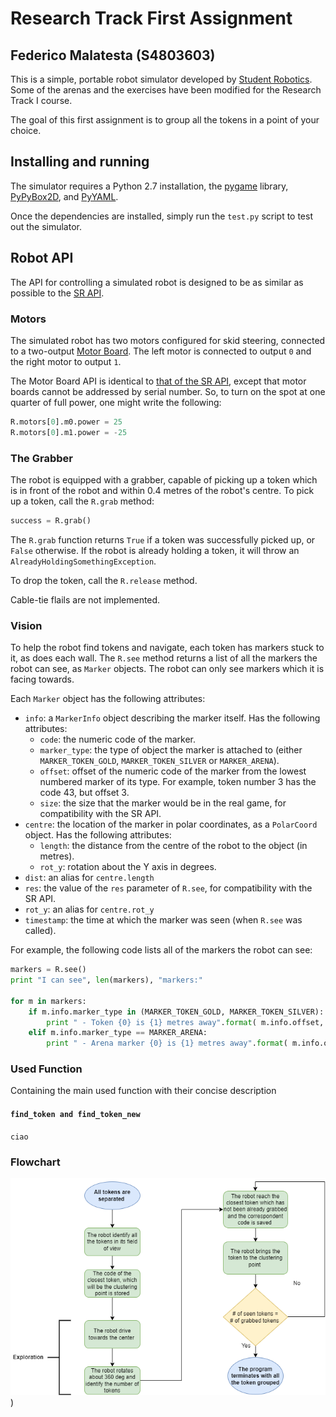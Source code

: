 Research Track First Assignment
================================

Federico Malatesta (S4803603)
---------------

This is a simple, portable robot simulator developed by [Student Robotics](https://studentrobotics.org).
Some of the arenas and the exercises have been modified for the Research Track I course.

The goal of this first assignment is to group all the tokens in a point of your choice.

Installing and running
----------------------

The simulator requires a Python 2.7 installation, the [pygame](http://pygame.org/) library, [PyPyBox2D](https://pypi.python.org/pypi/pypybox2d/2.1-r331), and [PyYAML](https://pypi.python.org/pypi/PyYAML/).

Once the dependencies are installed, simply run the `test.py` script to test out the simulator.


Robot API
---------

The API for controlling a simulated robot is designed to be as similar as possible to the [SR API][sr-api].

### Motors ###

The simulated robot has two motors configured for skid steering, connected to a two-output [Motor Board](https://studentrobotics.org/docs/kit/motor_board). The left motor is connected to output `0` and the right motor to output `1`.

The Motor Board API is identical to [that of the SR API](https://studentrobotics.org/docs/programming/sr/motors/), except that motor boards cannot be addressed by serial number. So, to turn on the spot at one quarter of full power, one might write the following:

```python
R.motors[0].m0.power = 25
R.motors[0].m1.power = -25
```

### The Grabber ###

The robot is equipped with a grabber, capable of picking up a token which is in front of the robot and within 0.4 metres of the robot's centre. To pick up a token, call the `R.grab` method:

```python
success = R.grab()
```

The `R.grab` function returns `True` if a token was successfully picked up, or `False` otherwise. If the robot is already holding a token, it will throw an `AlreadyHoldingSomethingException`.

To drop the token, call the `R.release` method.

Cable-tie flails are not implemented.

### Vision ###

To help the robot find tokens and navigate, each token has markers stuck to it, as does each wall. The `R.see` method returns a list of all the markers the robot can see, as `Marker` objects. The robot can only see markers which it is facing towards.

Each `Marker` object has the following attributes:

* `info`: a `MarkerInfo` object describing the marker itself. Has the following attributes:
  * `code`: the numeric code of the marker.
  * `marker_type`: the type of object the marker is attached to (either `MARKER_TOKEN_GOLD`, `MARKER_TOKEN_SILVER` or `MARKER_ARENA`).
  * `offset`: offset of the numeric code of the marker from the lowest numbered marker of its type. For example, token number 3 has the code 43, but offset 3.
  * `size`: the size that the marker would be in the real game, for compatibility with the SR API.
* `centre`: the location of the marker in polar coordinates, as a `PolarCoord` object. Has the following attributes:
  * `length`: the distance from the centre of the robot to the object (in metres).
  * `rot_y`: rotation about the Y axis in degrees.
* `dist`: an alias for `centre.length`
* `res`: the value of the `res` parameter of `R.see`, for compatibility with the SR API.
* `rot_y`: an alias for `centre.rot_y`
* `timestamp`: the time at which the marker was seen (when `R.see` was called).

For example, the following code lists all of the markers the robot can see:

```python
markers = R.see()
print "I can see", len(markers), "markers:"

for m in markers:
    if m.info.marker_type in (MARKER_TOKEN_GOLD, MARKER_TOKEN_SILVER):
        print " - Token {0} is {1} metres away".format( m.info.offset, m.dist )
    elif m.info.marker_type == MARKER_ARENA:
        print " - Arena marker {0} is {1} metres away".format( m.info.offset, m.dist )
```

[sr-api]: https://studentrobotics.org/docs/programming/sr/

### Used Function ### 
Containing the main used function with their concise description 

#### `find_token and find_token_new` ####

`ciao`


### Flowchart ###
[![Flowchart.drawio.png](https://github.com/FedeMala00/Research_track_ass1/blob/main/Flowchart.drawio.png)](https://viewer.diagrams.net/?tags=%7B%7D&highlight=0000ff&edit=_blank&layers=1&nav=1&title=Flowchart.drawio.png#R7VrbdqM2FP0aP04WiIvtx9hx08tMmq5Mm6YvXQKEUUdIVMixPV9fCQSYS2ySjGMP6UuCDpJAZ599tHXwyJrHm2sOk%2BgTCxAZASPYjKyrEQCm4Rjyn7Jsc4tjg9yw5DjQnSrDHf6KipHausIBSmsdBWNE4KRu9BmlyBc1G%2BScrevdQkbqT03gErUMdz4kbes9DkSUWydgXNl%2FRHgZFU823Wl%2BJ4ZFZ72SNIIBW%2B%2BYrMXImnPGRH4Vb%2BaIKOcVfrn%2FaXtPPn5xr3%2F%2BLf0X%2Fj775fPNHx%2FyyX54zpByCRxR8eKpF%2F5qfjtFN0I4f336dTPbPNyvP7h6aWJb%2BAsF0n26ybiI2JJRSBaVdcbZigZIzWrIVtXnI2OJNJrS%2BA8SYqtjAa4Ek6ZIxETf7bkcveyUrbiP9qxBwyMgXyKxp5%2BT91ML3AkN7axrxGIk%2BFZ24IhAgR%2Fr8QN1GC7LfpWr5YX29jM8r9%2F6EZKVftLnCKmnM08GlBosvYND9UIwm01ktwX7gmiq7lP1R6jLECNJCmCwUE2I0boFagWZ8v86wgLdJTDz6lrSvg5PiAmZM8J4NtYKHDQJbGlPBZcP37kzAZ7lus8G9BFxgTZ7IdB3gaG9pHOPOdHtdcVks6BntMNi1zgSatYA%2BFJk4UN8Mc6KL0XwVHwZAZfI95958mKpLi5znhQMkf5S7kDScVBI%2FwMXxirUqZcmmVfz4fJtyhna6BIiNyr0fNJANAn9LtK4%2FgR54RuS5vScmZ6CNNKrfPunGn%2FhFM0HPV3WuNrUWlvd%2BsZkc3qSzTwvtjlP7E6%2B1IfFTpNvSD5hKUpFQbwRmKtYi7AfZTGXPcpDO91XqUAc06XyMsM02%2BvSLDwYVywd5tYFxqem4fRwAl1sEukhGV6MvihbSt%2BIOiB1x1NGUQMlbYIEL6ls%2BhIGJO0z5WksVfylvhHjICBP5eF6sjgWpHYdUdtuIzrpANQ%2BFqAm6ED0%2B1cnfeW8aZ5VxjQPCfqAq3dQaXINeZBWGTEP%2BRbfhpkHrZPLETA5rRypiZFKm7yNHDH7in9zfF7sasv%2FOrs4E1LkZ7LfYytlsVQEGQFSQgPSoH6kzqlHV7GnqKf1jD44DJN49smJZ7ZFZcvZuZ%2BKQh1oiIkIJqpfvFmqWuVFSNjajyAXF5BShb%2FULX%2BDHTVBUKj0CIEeIrcsxZmwsa54vthZJj8RXzxK16cv2s36w1G6ek8edDrQMI%2BXB42W99%2FPsaxIb4fz4PS88uD4UB5EMDt5PXE4K09mEVS5kmZjPJTdgkQODtRaJL08T53FdOLUkzHOUZowqtJodRbMD2%2FwsavCMoxU6jTLkEZHKrU7yDs5GncHofSnPTkIzkzpt0%2FSdQ56qrxRCfyCetKd%2B6og74M75XfBQ9wZH4s71vgd73ugr%2F633LPiHGjrfxm9hXJPkSaYrvxnHYyyvMWrglU5pNriilGH%2BBex2Fulz%2BZeGIbA7%2FwSELie67wl96y%2B3DOBcyzydeHYZCMNLtWH%2F1FZHdzx7mtKfQdj%2BYAWL2y9Q14%2F4VaXuTUsbqOQaI1BfYqcxXpU5fDWROPmmaI5Uc7y1kQZcuWyXwFmnwLkwME8iMFLwWxqx2Njaf2PpTPeD8H3AmW7znLDWmAO%2B1uNazVk58RpbX1uRyRZR1Odbge%2FGp%2Ff8lNEwpkUJ7FSJojHmOqy5hqLaNTxW6BMy7BVkh2%2FB%2FmDBsesY2m7HTKmq5J5tON3sYHvgPmA2pXjYVPMaWQ5G7RheVOK2T3qyztbmE9gmmJ%2FeLuYO71wvsk%2B1p6prHy9eiuTzeqXs3n36vfH1uI%2F))

